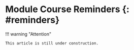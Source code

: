 # Module Course Reminders {: #reminders}



!!! warning "Attention"

    This article is still under construction.

